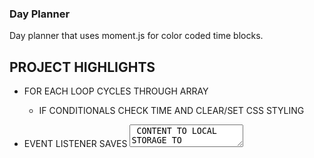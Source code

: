 ### Day Planner

Day planner that uses moment.js for color coded time blocks. 

## PROJECT HIGHLIGHTS

- FOR EACH LOOP CYCLES THROUGH ARRAY
    - IF CONDITIONALS CHECK TIME AND CLEAR/SET CSS STYLING

- EVENT LISTENER SAVES <TEXTAREA> CONTENT TO LOCAL STORAGE TO PERSIST THROUGH BROWSER REFRESH

https://karrenad.github.io/w5hw-day-planner/

